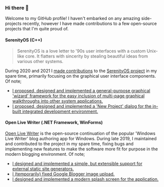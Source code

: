 ### Hi there 👋

Welcome to my GitHub profile! I haven't embarked on any amazing side-projects recently, however I have made contributions to a few open-source projects that I'm quite proud of.

#### SerenityOS (C++)

> SerenityOS is a love letter to '90s user interfaces with a custom Unix-like core. It flatters with sincerity by stealing beautiful ideas from various other systems.

During 2020 and 2021 I [made contributions](https://github.com/SerenityOS/serenity/pulls?q=is%3Apr+author%3Anvella) to the [SerenityOS project](https://github.com/SerenityOS/serenity) in my spare time, primarily focusing on the graphical user interface components. Of note;

- [I proposed, designed and implemented a general-purpose graphical 'wizard' framework for the easy inclusion of multi-page graphical walkthroughs into other system applications.](https://github.com/SerenityOS/serenity/pull/5534)
- [I proposed, designed and implemented a 'New Project' dialog for the in-built integrated development environment.](https://github.com/SerenityOS/serenity/pull/5213)

#### Open Live Writer (.NET Framework, WinForms)

[Open Live Writer](https://github.com/OpenLiveWriter/OpenLiveWriter) is the open-source continuation of the popular 'Windows Live Writer' blog authoring app for Windows. During late 2019, I maintained and contributed to the project in my spare time, fixing bugs and implementing new features to make the software more fit for purpose in the modern blogging environment. Of note;

- [I designed and implemented a simple, but extensible support for external static site generators.](https://github.com/OpenLiveWriter/OpenLiveWriter/pull/844)
- [I (temporarily) fixed Google Blogger image upload.](https://github.com/OpenLiveWriter/OpenLiveWriter/pull/810)
- [I designed and implemented a modern splash screen for the application.](https://github.com/OpenLiveWriter/OpenLiveWriter/pull/850)

